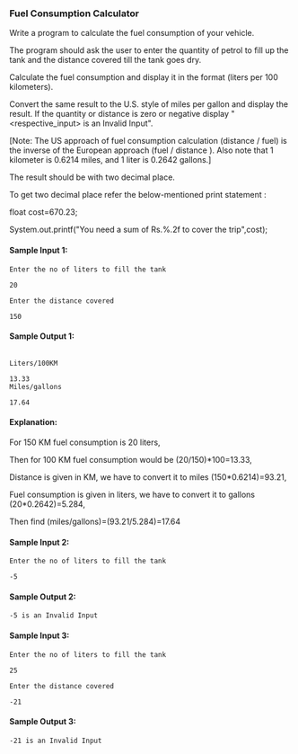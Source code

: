 ### Fuel Consumption Calculator
Write a program to calculate the fuel consumption of your vehicle.

The program should ask the user to enter the quantity of petrol to fill up the tank and the distance covered till the tank goes dry.

Calculate the fuel consumption and display it in the format (liters per 100 kilometers).

Convert the same result to the U.S. style of miles per gallon and display the result. If the quantity or distance is zero or negative display "<respective_input> is an Invalid Input".

[Note: The US approach of fuel consumption calculation (distance / fuel) is the inverse of the European approach (fuel / distance ). Also note that 1 kilometer is 0.6214 miles, and 1 liter is 0.2642 gallons.]

The result should be with two decimal place.

To get two decimal place refer the below-mentioned print statement :

float cost=670.23;

System.out.printf("You need a sum of Rs.%.2f to cover the trip",cost);



#### Sample Input 1:
```
Enter the no of liters to fill the tank

20

Enter the distance covered

150
```

#### Sample Output 1:
```

Liters/100KM

13.33
Miles/gallons

17.64
```

#### Explanation:

For 150 KM fuel consumption is 20 liters,

Then for 100 KM fuel consumption would be (20/150)*100=13.33,

Distance is given in KM, we have to convert it to miles (150*0.6214)=93.21,

Fuel consumption is given in liters, we have to convert it to gallons (20*0.2642)=5.284,

Then find (miles/gallons)=(93.21/5.284)=17.64

#### Sample Input 2:
```
Enter the no of liters to fill the tank

-5
```
#### Sample Output 2:
```
-5 is an Invalid Input
```
#### Sample Input 3:
```
Enter the no of liters to fill the tank

25

Enter the distance covered

-21
```
#### Sample Output 3:
```
-21 is an Invalid Input
```

